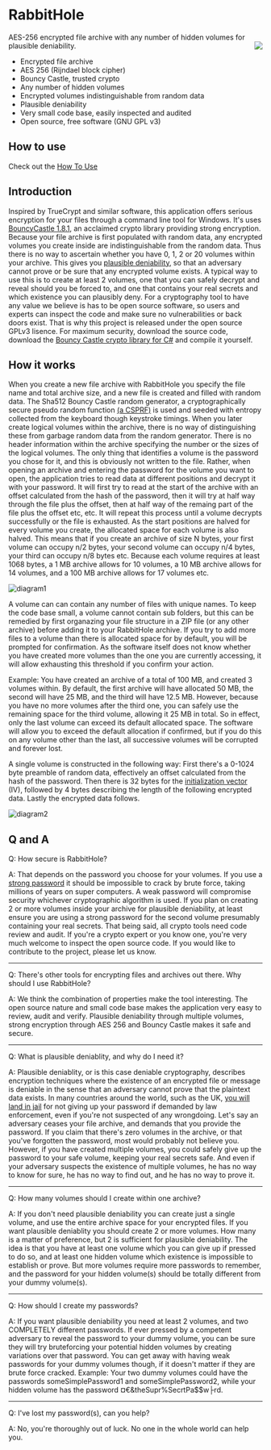 # RabbitHole
<p>AES-256 encrypted file archive with any number of hidden volumes for plausible deniability.<img        src="https://github.com/eflite/RabbitHole/blob/master/rabbitHoleLogo3.png" align="right"/>
</p>

* Encrypted file archive
* AES 256 (Rijndael block cipher)
* Bouncy Castle, trusted crypto
* Any number of hidden volumes
* Encrypted volumes indistinguishable from random data
* Plausible deniability 
* Very small code base, easily inspected and audited
* Open source, free software (GNU GPL v3)

## How to use
Check out the [How To Use](https://github.com/eflite/RabbitHole/wiki/How-To-Use)

## Introduction
Inspired by TrueCrypt and similar software, this application offers serious encryption for your files through a command line tool for Windows. It's uses [BouncyCastle 1.8.1](https://en.wikipedia.org/wiki/Bouncy_Castle_(cryptography)), an acclaimed crypto library providing strong encryption. Because your file archive is first populated with random data, any encrypted volumes you create inside are indistinguishable from the random data. Thus there is no way to ascertain whether you have 0, 1, 2 or 20 volumes within your archive. This gives you [plausible deniability](https://en.wikipedia.org/wiki/Plausible_deniability#Use_in_cryptography), so that an adversary cannot prove or be sure that any encrypted volume exists. A typical way to use this is to create at least 2 volumes, one that you can safely decrypt and reveal should you be forced to, and one that contains your real secrets and which existence you can plausibly deny. For a cryptography tool to have any value we believe is has to be open source software, so users and experts can inspect the code and make sure no vulnerabilities or back doors exist. That is why this project is released under the open source GPLv3 lisence. For maximum security, download the source code, download the [Bouncy Castle crypto library for C#](https://www.nuget.org/packages/BouncyCastle.Crypto.dll/) and compile it yourself.   

## How it works
When you create a new file archive with RabbitHole you specify the file name and total archive size, and a new file is created and filled with random data. The Sha512 Bouncy Castle random generator, a cryptographically secure pseudo random function [(a CSPRF)](https://en.wikipedia.org/wiki/Cryptographically_secure_pseudorandom_number_generator) is used and seeded with entropy collected from the keyboard though keystroke timings. When you later create logical volumes within the archive, there is no way of distinguishing these from garbage random data from the random generator. There is no header information within the archive specifying the number or the sizes of the logical volumes. The only thing that identifies a volume is the password you chose for it, and this is obviously not written to the file. Rather, when opening an archive and entering the password for the volume you want to open, the application tries to read data at different positions and decrypt it with your password. It will first try to read at the start of the archive with an offset calculated from the hash of the password, then it will try at half way through the file plus the offset, then at half way of the remaing part of the file plus the offset etc, etc. It will repeat this process until a volume decrypts successfully or the file is exhausted. 
As the start positions are halved for every volume you create, the allocated space for each volume is also halved. This means that if you create an archive of size N bytes, your first volume can occupy n/2 bytes, your second volume can occupy n/4 bytes, your third can occupy n/8 bytes etc. Because each volume requires at least 1068 bytes, a 1 MB archive allows for 10 volumes, a 10 MB archive allows for 14 volumes, and a 100 MB archive allows for 17 volumes etc.

![diagram1](https://github.com/eflite/RabbitHole/blob/master/RabbitHoleDiagram1.png)

A volume can can contain any number of files with unique names. To keep the code base small, a volume cannot contain sub folders, but this can be remedied by first organazing your file structure in a ZIP file (or any other archive) before adding it to your RabbitHole archive. If you try to add more files to a volume than there is allocated space for by default, you will be prompted for confirmation. As the software itself does not know whether you have created more volumes than the one you are currently accessing, it will allow exhausting this threshold if you confirm your action. 

Example: You have created an archive of a total of 100 MB, and created 3 volumes within. By default, the first archive will have allocated 50 MB, the second will have 25 MB, and the third will have 12.5 MB. However, because you have no more volumes after the third one, you can safely use the remaining space for the third volume, allowing it 25 MB in total. So in effect, only the last volume can exceed its default allocated space. The software will allow you to exceed the default allocation if confirmed, but if you do this on any volume other than the last, all successive volumes will be corrupted and forever lost. 

A single volume is constructed in the following way:
First there's a 0-1024 byte preamble of random data, effectively an offset calculated from the hash of the password. Then there is 32 bytes for the [initialization vector](https://en.wikipedia.org/wiki/Initialization_vector) (IV), followed by 4 bytes describing the length of the following encrypted data. Lastly the encrypted data follows.  

![diagram2](https://github.com/eflite/RabbitHole/blob/master/rabbitHoleDiagram2.png)

## Q and A
Q: How secure is RabbitHole?

A: That depends on the password you choose for your volumes. If you use a [strong password](https://en.wikipedia.org/wiki/Password_strength#Common_guidelines) it should be impossible to crack by brute force, taking millions of years on super computers. A weak password will compromise security whichever cryptographic algorithm is used. If you plan on creating 2 or more volumes inside your archive for plausible deniability, at least ensure you are using a strong password for the second volume presumably containing your real secrets. That being said, all crypto tools need code review and audit. If you're a crypto expert or you know one, you're very much welcome to inspect the open source code. If you would like to contribute to the project, please let us know. 
***
Q: There's other tools for encrypting files and archives out there. Why should I use RabbitHole?

A: We think the combination of properties make the tool interesting. The open source nature and small code base makes the application very easy to review, audit and verify. Plausible deniability through multiple volumes, strong encryption through AES 256 and Bouncy Castle makes it safe and secure. 
***
Q: What is plausible deniablity, and why do I need it?

A: Plausible deniablity, or is this case deniable cryptography, describes encryption techniques where the existence of an encrypted file or message is deniable in the sense that an adversary cannot prove that the plaintext data exists. In many countries around the world, such as the UK, [you will land in jail](https://www.theverge.com/2017/5/17/15653786/rabbani-encryption-password-charged-terrorism-uk-airport) for not giving up your password if demanded by law enforcement, even if you're not suspected of any wrongdoing. Let's say an adversary ceases your file archive, and demands that you provide the password. If you claim that there's zero volumes in the archive, or that you've forgotten the password, most would probably not believe you. However, if you have created multiple volumes, you could safely give up the password to your safe volume, keeping your real secrets safe. And even if your adversary suspects the existence of multiple volumes, he has no way to know for sure, he has no way to find out, and he has no way to prove it.
***
Q: How many volumes should I create within one archive?

A: If you don't need plausible deniability you can create just a single volume, and use the entire archive space for your encrypted files. If you want plausible deniablity you should create 2 or more volumes. How many is a matter of preference, but 2 is sufficient for plausible deniability. The idea is that you have at least one volume which you can give up if pressed to do so, and at least one hidden volume which existence is impossible to establish or prove. But more volumes require more passwords to remember, and the password for your hidden volume(s) should be totally different from your dummy volume(s).  
***
Q: How should I create my passwords?

A: If you want plausible deniability you need at least 2 volumes, and two COMPLETELY different passwords. If ever pressed by a competent adversary to reveal the password to your dummy volume, you can be sure they will try bruteforcing your potential hidden volumes by creating variations over that password. You can get away with having weak passwords for your dummy volumes though, if it doesn't matter if they are brute force cracked. Example: Your two dummy volumes could have the passwords someSimplePassword1 and someSimplePassword2, while your hidden volume has the password ¤€&theSupr%SecrtPa$$w├rd.

***
Q: I've lost my password(s), can you help?

A: No, you're thoroughly out of luck. No one in the whole world can help you. 

